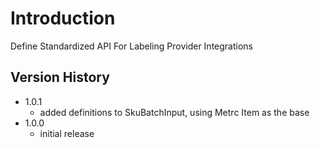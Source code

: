 # Introduction

Define Standardized API For Labeling Provider Integrations

## Version History

* 1.0.1
  * added definitions to SkuBatchInput, using Metrc Item as the base
* 1.0.0
  * initial release